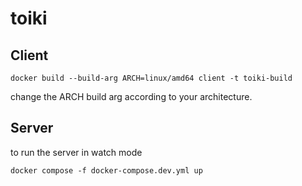 # toiki

## Client
```
docker build --build-arg ARCH=linux/amd64 client -t toiki-build
```
change the ARCH build arg according to your architecture.


## Server
to run the server in watch mode
```
docker compose -f docker-compose.dev.yml up
```
